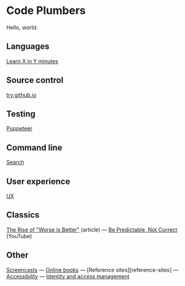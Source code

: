 # Code Plumbers

Hello, world.

## Languages

[Learn X in Y minutes](https://learnxinyminutes.com/)

## Source control

[try.github.io](https://try.github.io/)

## Testing

[Puppeteer](puppeteer)

## Command line

[Search](cli-search)

## User experience

[UX](ux)

## Classics

[The Rise of "Worse is Better"](https://www.jwz.org/doc/worse-is-better.html)
(article) —
[Be Predictable, Not Correct](https://www.youtube.com/watch?v=h3KksH8gfcQ)
(YouTube)

## Other

[Screencasts](screencasts) — [Online books](online-books) — [Reference
sites][reference-sites] — [Accessibility](a11y) —
[Identity and access management](iam)
